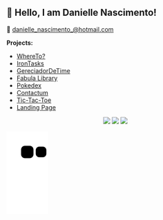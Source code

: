## 👋 Hello, I am Danielle Nascimento!

📧 <a href="danielle_nascimento_@hotmail.com" target="_blank">danielle_nascimento_@hotmail.com</a>

**Projects:**
* [WhereTo?](https://github.com/daniellenasc/where-to-project-client)
* [IronTasks](https://github.com/daniellenasc/week7-client/tree/danielle)
* [GereciadorDeTime](https://github.com/daniellenasc/gerenciador-pessoas)
* [Fabula Library](https://github.com/daniellenasc/projeto-livraria-fabula)
* [Pokedex](https://github.com/daniellenasc/react-pokedex)
* [Contactum](https://github.com/daniellenasc/contactum)
* [Tic-Tac-Toe](https://github.com/daniellenasc/tic-tac-toe)
* [Landing Page](https://github.com/daniellenasc/landing-page)

<div align="center">
  <a href="https://www.linkedin.com/in/d-nascimento" target="_blank"><img src="https://img.shields.io/badge/-LinkedIn-%230077B5?style=for-the-badge&logo=linkedin&logoColor=white" target="_blank"></a>  
  <a href="https://instagram.com/daniellenasc" target="_blank"><img src="https://img.shields.io/badge/-Instagram-%23E4405F?style=for-the-badge&logo=instagram&logoColor=white" target="_blank"></a>
 	<a href="https://open.spotify.com/user/danielle_nascimento_" target="_blank"><img src="https://img.shields.io/badge/Spotify-1ED760?&style=for-the-badge&logo=spotify&logoColor=white" target="_blank"></a>
</div>
  

  
![Snake animation](https://github.com/rafaballerini/rafaballerini/blob/output/github-contribution-grid-snake.svg)
